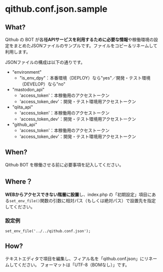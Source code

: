 # qithub.conf.json.sample

## What?

Qithub の BOT が各種**APIサービスを利用するために必要な情報**や稼働環境の設定をまとめたJSONファイルのサンプルです。ファイルをコピー＆リネームして利用します。

JSONファイルの構成は以下の通りです。

- "environment"
    - "is_env_dpy"：本番環境（DEPLOY）なら"yes"／開発・テスト環境（DEVELOP）なら"no"
- "mastodon_api"
    - 'access_token'：本稼働用のアクセストークン
    - 'access_token_dev'：開発・テスト環境用アクセストークン
- "qiita_api"
    - 'access_token'：本稼働用のアクセストークン
    - 'access_token_dev'：開発・テスト環境用アクセストークン
- "github_api"
    - 'access_token'：本稼働用のアクセストークン
    - 'access_token_dev'：開発・テスト環境用アクセストークン

## When?

Qithub BOT を稼働させる前に必要事項を記入してください。

## Where？

**WEBからアクセスできない階層に設置**し、index.php の「初期設定」項目にある`set_env_file()`関数の引数に相対パス（もしくは絶対パス）で設置先を指定してください。

### 設定例
```
set_env_file('../../qithub.conf.json');
```

## How?

テキストエディタで項目を編集し、フィアル名を「qithub.conf.json」にリネームしてください。
フォーマットは「UTF-8（BOMなし）」です。



